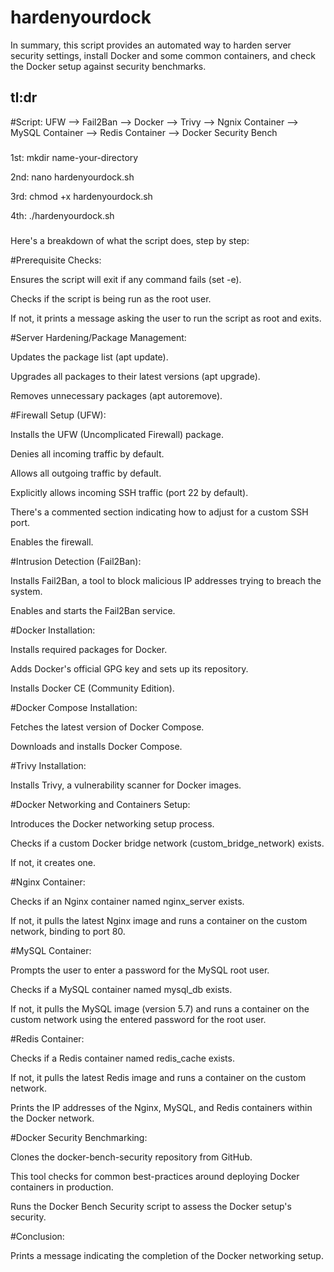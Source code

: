 # hardenyourdock
In summary, this script provides an automated way to harden server security settings, install Docker and some common containers, and check the Docker setup against security benchmarks.

## tl:dr ##

#Script:
UFW --> Fail2Ban --> Docker --> Trivy --> Ngnix Container --> MySQL Container --> Redis Container --> Docker Security Bench

###

1st: mkdir name-your-directory

2nd: nano hardenyourdock.sh

3rd: chmod +x hardenyourdock.sh

4th: ./hardenyourdock.sh

###


Here's a breakdown of what the script does, step by step:

#Prerequisite Checks:

Ensures the script will exit if any command fails (set -e).

Checks if the script is being run as the root user. 

If not, it prints a message asking the user to run the script as root and exits.


#Server Hardening/Package Management:

Updates the package list (apt update).

Upgrades all packages to their latest versions (apt upgrade).

Removes unnecessary packages (apt autoremove).


#Firewall Setup (UFW):

Installs the UFW (Uncomplicated Firewall) package.

Denies all incoming traffic by default.

Allows all outgoing traffic by default.

Explicitly allows incoming SSH traffic (port 22 by default).

There's a commented section indicating how to adjust for a custom SSH port.

Enables the firewall.


#Intrusion Detection (Fail2Ban):

Installs Fail2Ban, a tool to block malicious IP addresses trying to breach the system.

Enables and starts the Fail2Ban service.


#Docker Installation:

Installs required packages for Docker.

Adds Docker's official GPG key and sets up its repository.

Installs Docker CE (Community Edition).



#Docker Compose Installation:

Fetches the latest version of Docker Compose.

Downloads and installs Docker Compose.


#Trivy Installation:

Installs Trivy, a vulnerability scanner for Docker images.


#Docker Networking and Containers Setup:

Introduces the Docker networking setup process.

Checks if a custom Docker bridge network (custom_bridge_network) exists. 

If not, it creates one.


#Nginx Container:

Checks if an Nginx container named nginx_server exists. 

If not, it pulls the latest Nginx image and runs a container on the custom network, binding to port 80.


#MySQL Container:

Prompts the user to enter a password for the MySQL root user.

Checks if a MySQL container named mysql_db exists. 

If not, it pulls the MySQL image (version 5.7) and runs a container on the custom network using the entered password for the root user.


#Redis Container:

Checks if a Redis container named redis_cache exists. 

If not, it pulls the latest Redis image and runs a container on the custom network.

Prints the IP addresses of the Nginx, MySQL, and Redis containers within the Docker network.


#Docker Security Benchmarking:

Clones the docker-bench-security repository from GitHub. 

This tool checks for common best-practices around deploying Docker containers in production.

Runs the Docker Bench Security script to assess the Docker setup's security.


#Conclusion:

Prints a message indicating the completion of the Docker networking setup.
